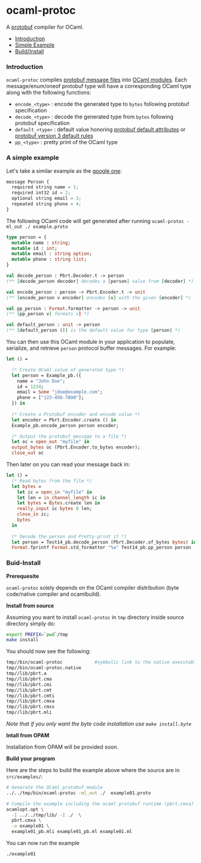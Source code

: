 # ocaml-protoc

A [protobuf](https://developers.google.com/protocol-buffers/) compiler for OCaml. 

* [Introduction](#introduction)
* [Simple Example](#a-simple-example)
* [Build/Install](#build-install)


### Introduction 

`ocaml-protoc` compiles [protobuf message files](https://developers.google.com/protocol-buffers/docs/proto) into 
[OCaml modules](http://caml.inria.fr/pub/docs/manual-ocaml/moduleexamples.html). Each message/enum/oneof protobuf type 
will have a corresponding OCaml type along with the following functions:
* `encode_<type>` : encode the generated type to `bytes` following protobuf specification
* `decode_<type>` : decode the generated type from `bytes` following protobuf specification
* `default_<type>` : default value honoring [protobuf default attributes](https://developers.google.com/protocol-buffers/docs/proto#optional) or [protobuf version 3 default rules](https://developers.google.com/protocol-buffers/docs/proto3#default) 
* `pp_<type>` : pretty print of the OCaml type

### A simple example

Let's take a similar example as the [google one](https://developers.google.com/protocol-buffers/docs/overview#how-do-they-work):

```Javascript
message Person {
  required string name = 1;
  required int32 id = 2;
  optional string email = 3;
  repeated string phone = 4;
}
```
The following OCaml code will get generated after running `ocaml-protoc -ml_out ./ example.proto`
```OCaml
type person = {
  mutable name : string;
  mutable id : int;
  mutable email : string option;
  mutable phone : string list;
}

val decode_person : Pbrt.Decoder.t -> person
(** [decode_person decoder] decodes a [person] value from [decoder] *)

val encode_person : person -> Pbrt.Encoder.t -> unit
(** [encode_person v encoder] encodes [v] with the given [encoder] *)

val pp_person : Format.formatter -> person -> unit 
(** [pp_person v] formats v] *)

val default_person : unit -> person
(** [default_person ()] is the default value for type [person] *)
```

You can then use this OCaml module in your application to populate, serialize, and retrieve `person` protocol buffer messages.
For example:

```OCaml
let () =

  (* Create OCaml value of generated type *) 
  let person = Example_pb.({ 
    name = "John Doe"; 
    id = 1234;
    email = Some "jdoe@example.com"; 
    phone = ["123-456-7890"];
  }) in 
  
  (* Create a Protobuf encoder and encode value *)
  let encoder = Pbrt.Encoder.create () in 
  Example_pb.encode_person person encoder; 

  (* Output the protobuf message to a file *) 
  let oc = open_out "myfile" in 
  output_bytes oc (Pbrt.Encoder.to_bytes encoder);
  close_out oc
```

Then later on you can read your message back in:
```OCaml
let () = 
  (* Read bytes from the file *) 
  let bytes = 
    let ic = open_in "myfile" in 
    let len = in_channel_length ic in 
    let bytes = Bytes.create len in 
    really_input ic bytes 0 len; 
    close_in ic; 
    bytes 
  in 
  
  (* Decode the person and Pretty-print it *)
  let person = Test14_pb.decode_person (Pbrt.Decoder.of_bytes bytes) in 
  Format.fprintf Format.std_formatter "%a" Test14_pb.pp_person person
```
### Buid-Install

**Prerequesite**

`ocaml-protoc` solely depends on the OCaml compiler distribution (byte code/native compiler and ocamlbuild).

**Install from source**

Assuming you want to install `ocaml-protoc` in `tmp` directory inside source directory simply do:

```bash
export PREFIX=`pwd`/tmp
make install
```

You should now see the following:
```bash
tmp//bin/ocaml-protoc            #symbolic link to the native executable
tmp//bin/ocaml-protoc.native     
tmp//lib/pbrt.a
tmp//lib/pbrt.cma
tmp//lib/pbrt.cmi
tmp//lib/pbrt.cmt
tmp//lib/pbrt.cmti
tmp//lib/pbrt.cmxa
tmp//lib/pbrt.cmxs
tmp//lib/pbrt.mli
```

*Note that if you only want the byte code installation use `make install.byte`*

**Intall from OPAM**

Installation from OPAM will be provided soon.

**Build your program** 

Here are the steps to build the example above where the source are in `src/examples/`:

```Bash
# Generate the OCaml protobuf module 
../../tmp/bin/ocaml-protoc -ml_out ./  example01.proto

# Compile the example including the ocaml protobuf runtime (pbrt.cmxa)
ocamlopt.opt \
  -I ../../tmp/lib/ -I ./  \
  pbrt.cmxa \
  -o example01 \
  example01_pb.mli example01_pb.ml example01.ml
```
You can now run the example
```Bash
./example01
```
